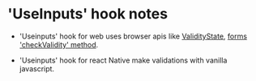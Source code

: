 # 'UseInputs' hook notes

- 'Useinputs' hook for web uses browser apis like [ValidityState](https://developer.mozilla.org/en-US/docs/Web/API/ValidityState), [forms 'checkValidity' method](https://developer.mozilla.org/en-US/docs/Web/API/HTMLFormElement#checkvalidity).

- 'Useinputs' hook for react Native make validations with vanilla javascript.
